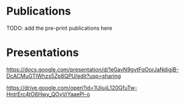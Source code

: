 # Publications 
TODO: add the pre-print publications here 

# Presentations
 
https://docs.google.com/presentation/d/1e0avN9gvtFqOorJaNdigiB-DcACMuGTlWhzs5Zp8QPU/edit?usp=sharing

https://drive.google.com/open?id=1UiiujL120GfuTw-HntrErc4tO6Hwy_QOyViYaaePl-o
